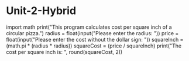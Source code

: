 # Unit-2-Hybrid
import math
print("This program calculates cost per square inch of a circular pizza.")
radius = float(input("Please enter the radius: "))
price = float(input("Please enter the cost without the dollar sign: "))
squareInch = (math.pi * (radius * radius))
squareCost = (price / squareInch)
print("The cost per square inch is: ", round(squareCost, 2))


